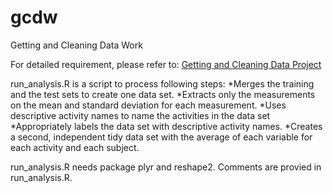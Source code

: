 gcdw
====

Getting and Cleaning Data Work

For detailed requirement, please refer to: [Getting and Cleaning Data Project](https://class.coursera.org/getdata-002/human_grading/view/courses/972080/assessments/3/submissions)<br />

run_analysis.R is a script to process following steps:
*Merges the training and the test sets to create one data set.
*Extracts only the measurements on the mean and standard deviation for each measurement. 
*Uses descriptive activity names to name the activities in the data set
*Appropriately labels the data set with descriptive activity names. 
*Creates a second, independent tidy data set with the average of each variable for each activity and each subject. 

run_analysis.R needs package plyr and reshape2. Comments are provied in run_analysis.R.
